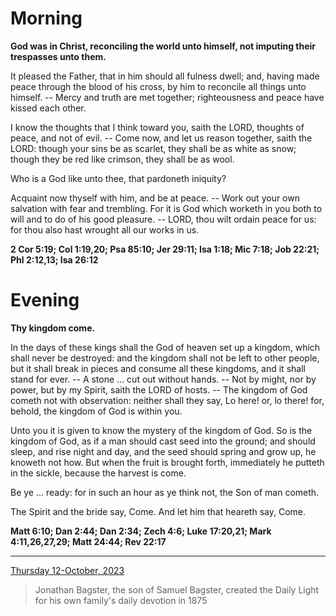 # Morning

**God was in Christ, reconciling the world unto himself, not imputing their trespasses unto them.**
 
It pleased the Father, that in him should all fulness dwell; and, having made peace through the blood of his cross, by him to reconcile all things unto himself. -- Mercy and truth are met together; righteousness and peace have kissed each other.
 
I know the thoughts that I think toward you, saith the LORD, thoughts of peace, and not of evil. -- Come now, and let us reason together, saith the LORD: though your sins be as scarlet, they shall be as white as snow; though they be red like crimson, they shall be as wool.
 
Who is a God like unto thee, that pardoneth iniquity?
 
Acquaint now thyself with him, and be at peace. -- Work out your own salvation with fear and trembling. For it is God which worketh in you both to will and to do of his good pleasure. -- LORD, thou wilt ordain peace for us: for thou also hast wrought all our works in us.  

**2 Cor 5:19; Col 1:19,20; Psa 85:10; Jer 29:11; Isa 1:18; Mic 7:18; Job 22:21; Phl 2:12,13; Isa 26:12**

# Evening

**Thy kingdom come.**
 
In the days of these kings shall the God of heaven set up a kingdom, which shall never be destroyed: and the kingdom shall not be left to other people, but it shall break in pieces and consume all these kingdoms, and it shall stand for ever. -- A stone ... cut out without hands. -- Not by might, nor by power, but by my Spirit, saith the LORD of hosts. -- The kingdom of God cometh not with observation: neither shall they say, Lo here! or, lo there! for, behold, the kingdom of God is within you.
 
Unto you it is given to know the mystery of the kingdom of God. So is the kingdom of God, as if a man should cast seed into the ground; and should sleep, and rise night and day, and the seed should spring and grow up, he knoweth not how. But when the fruit is brought forth, immediately he putteth in the sickle, because the harvest is come.
 
Be ye ... ready: for in such an hour as ye think not, the Son of man cometh.
 
The Spirit and the bride say, Come. And let him that heareth say, Come.  

**Matt 6:10; Dan 2:44; Dan 2:34; Zech 4:6; Luke 17:20,21; Mark 4:11,26,27,29; Matt 24:44; Rev 22:17**

---

[Thursday 12-October, 2023](https://t.me/s/daily_light)

> Jonathan Bagster, the son of Samuel Bagster, created the Daily Light for his own family's daily devotion in 1875

